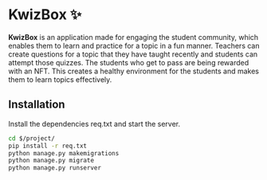 # KwizBox ✨

**KwizBox** is an application made for engaging the student community, which enables them to learn and practice for a topic in a fun manner. Teachers can create questions for a topic that they have taught recently and students can attempt those quizzes. The students who get to pass are being rewarded with an NFT. This creates a healthy environment for the students and makes them to learn topics effectively.


## Installation


Install the dependencies req.txt and start the server.

```sh
cd $/project/
pip install -r req.txt
python manage.py makemigrations
python manage.py migrate
python manage.py runserver
```

